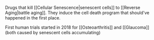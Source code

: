 Drugs that kill [[Cellular Senescence|senescent cells]] to [[Reverse Aging|battle aging]].
They induce the cell death program that should've happened in the first place.

First human trials started in 2018 for [[Osteoarthritis]] and [[Glaucoma]] (both caused by senescent cells accumulating)
